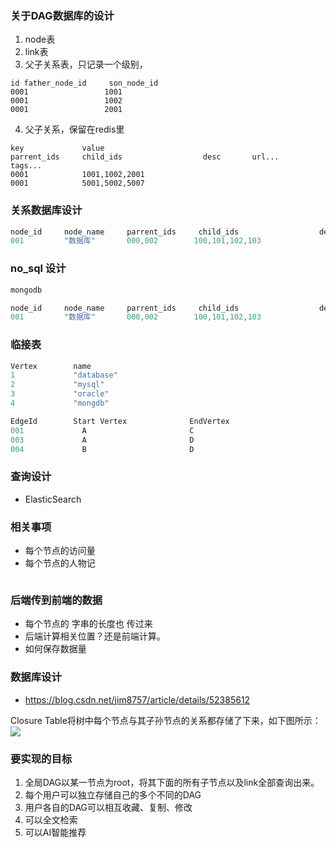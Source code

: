 ### 关于DAG数据库的设计
1. node表
2. link表
3. 父子关系表，只记录一个级别，
```
id father_node_id     son_node_id
0001                 1001
0001                 1002
0001                 2001
```
4. 父子关系，保留在redis里
```
key             value
parrent_ids     child_ids                  desc       url...       tags...
0001            1001,1002,2001 
0001            5001,5002,5007     
```

### 关系数据库设计 

```c++
node_id     node_name     parrent_ids     child_ids                  desc       url...       tags...
001         "数据库"       000,002        100,101,102,103             
```

### no_sql 设计
```c++
mongodb

node_id     node_name     parrent_ids     child_ids                  desc       url...       tags...
001         "数据库"       000,002        100,101,102,103             

```
### 临接表
```c
Vertex        name        
1             "database"
2             "mysql"
3             "oracle"
4             "mongdb"

```

```c
EdgeId	      Start Vertex           	EndVertex
001             A                       C
003             A                       D
004             B                       D

```
### 查询设计
* ElasticSearch

### 相关事项
* 每个节点的访问量
* 每个节点的人物记
```c++

```

### 后端传到前端的数据
* 每个节点的 字串的长度也 传过来
* 后端计算相关位置？还是前端计算。
* 如何保存数据量

### 数据库设计
* https://blog.csdn.net/jim8757/article/details/52385612

Closure Table将树中每个节点与其子孙节点的关系都存储了下来，如下图所示：
![](https://github.com/asialiugf/blogs/blob/master/image/1333729578_4459.jpg)

### 要实现的目标
1. 全局DAG以某一节点为root，将其下面的所有子节点以及link全部查询出来。
2. 每个用户可以独立存储自己的多个不同的DAG
3. 用户各自的DAG可以相互收藏、复制、修改
4. 可以全文检索
5. 可以AI智能推荐


